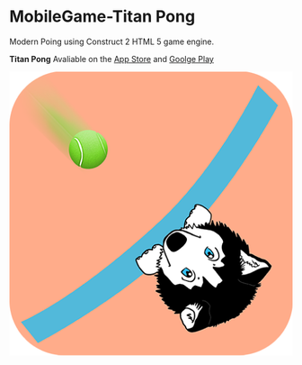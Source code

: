# MobileGame-Titan Pong
Modern Poing using Construct 2 HTML 5 game engine. 

**Titan Pong**
Avaliable on the [App Store](https://itunes.apple.com/us/app/titan-pong/id1161259251?mt=8) and [Goolge Play](https://play.google.com/store/apps/details?id=com.titanpong.jrt.main)

![alt text](https://github.com/jryantap/MobileGame-TitanPong/blob/master/ANDROID_icon.png)
